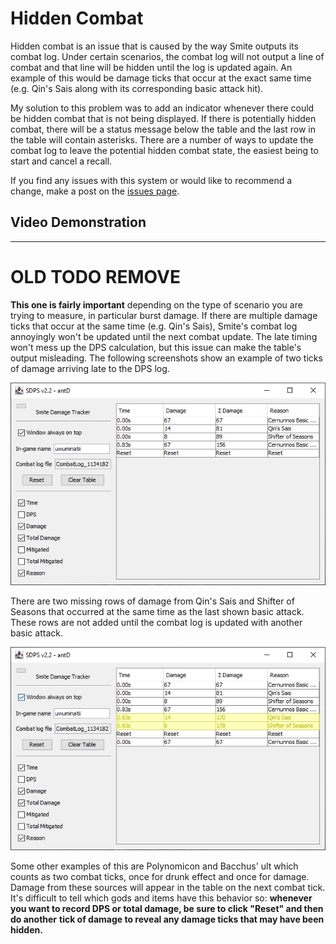 # Hidden Combat

Hidden combat is an issue that is caused by the way Smite outputs its combat log. Under certain
scenarios, the combat log will not output a line of combat and that line will be hidden until the
log is updated again. An example of this would be damage ticks that occur at the exact same time
(e.g. Qin's Sais along with its corresponding basic attack hit).

My solution to this problem was to add an indicator whenever there could be hidden combat that is
not being displayed. If there is potentially hidden combat, there will be a status message below
the table and the last row in the table will contain asterisks. There are a number of ways to
update the combat log to leave the potential hidden combat state, the easiest being to start and
cancel a recall.

If you find any issues with this system or would like to recommend a change, make a post on the
[issues page](https://github.com/antD97/SDPS/issues).

## Video Demonstration

---

# OLD TODO REMOVE

**This one is fairly important** depending on the type of scenario you are trying to measure, in
particular burst damage. If there are multiple damage ticks that occur at the same time (e.g.
Qin's Sais), Smite's combat log annoyingly won't be updated until the next combat update. The late
timing won't mess up the DPS calculation, but this issue can make the table's output misleading.
The following screenshots show an example of two ticks of damage arriving late to the DPS log.

![Screenshot 4](img/screenshot3.png)

There are two missing rows of damage from Qin's Sais and Shifter of Seasons that occurred at the
same time as the last shown basic attack. These rows are not added until the combat log is
updated with another basic attack.

![Screenshot 4](img/screenshot4.png)

Some other examples of this are Polynomicon and Bacchus' ult which counts as two combat ticks,
once for drunk effect and once for damage. Damage from these sources will appear in the table on
the next combat tick. It's difficult to tell which gods and items have this behavior so:
**whenever you want to record DPS or total damage, be sure to click "Reset" and then do another**
**tick of damage to reveal any damage ticks that may have been hidden.**
